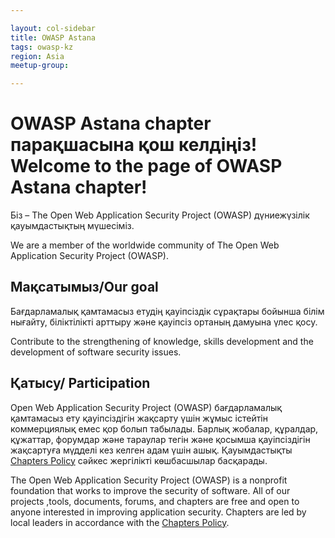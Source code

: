 ```yaml
---

layout: col-sidebar
title: OWASP Astana
tags: owasp-kz
region: Asia
meetup-group:

---
```


# OWASP Astana chapter парақшасына қош келдіңіз! Welcome to the page of OWASP Astana chapter!
Біз – The Open Web Application Security Project (OWASP) дүниежүзілік қауымдастықтың мүшесіміз.
<p> We are a member of the worldwide community of The Open Web Application Security Project (OWASP). </p>

## Мақсатымыз/Our goal 
Бағдарламалық қамтамасыз етудің қауіпсіздік сұрақтары бойынша білім нығайту, біліктілікті арттыру және қауіпсіз ортаның дамуына үлес қосу.
<p> Contribute to the strengthening of knowledge, skills development and the development of software security issues. </p>

## Қатысу/ Participation
Open Web Application Security Project (OWASP) бағдарламалық қамтамасыз ету қауіпсіздігін жақсарту үшін жұмыс істейтін коммерциялық емес қор болып табылады. Барлық жобалар, құралдар, құжаттар, форумдар және тараулар тегін және қосымша қауіпсіздігін жақсартуға мүдделі кез келген адам үшін ашық.
Қауымдастықты [Chapters Policy](/www-policy/operational/chapters) сәйкес жергілікті көшбасшылар басқарады.

The Open Web Application Security Project (OWASP) is a nonprofit foundation that works to improve the security of software. All of our projects ,tools, documents, forums, and chapters are free and open to anyone interested in improving application security.
Chapters are led by local leaders in accordance with the [Chapters Policy](/www-policy/operational/chapters).


